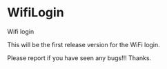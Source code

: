 # WifiLogin
Wifi login 

This will be the first release version for the WiFi login. 

Please report if you have seen any bugs!!! Thanks.
